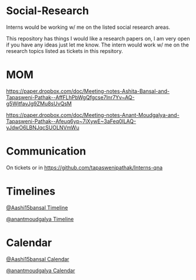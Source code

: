 # Social-Research
Interns would be working w/ me on the listed social research areas.

This repository has things I would like a research papers on, I am very open if you have any ideas just let me know. The intern would work w/ me on the research topics listed as tickets in this repsitory.

# MOM

https://paper.dropbox.com/doc/Meeting-notes-Ashita-Bansal-and-Tapasweni-Pathak--AffFLhPbWgQfgcse7lnr7Yv~AQ-g5WjtfavJg9ZMu8sUvQsM

https://paper.dropbox.com/doc/Meeting-notes-Anant-Moudgalya-and-Tapasweni-Pathak--Afeuq6yp~7iXywE~3aFeq0lLAQ-yJdwO6LBNJqcSUOLNVmWu


# Communication

On tickets or in https://github.com/tapaswenipathak/Interns-qna

# Timelines

[@Aashi15bansal Timeline]()

[@anantmoudgalya Timeline]()

# Calendar

[@Aashi15bansal Calendar]()

[@anantmoudgalya Calendar](https://calendly.com/anantm/15min)
